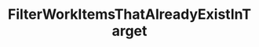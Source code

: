 ---
optionsClassName: FilterWorkItemsThatAlreadyExistInTargetOptions
optionsClassFullName: MigrationTools.Enrichers.FilterWorkItemsThatAlreadyExistInTargetOptions
configurationSamples:
- name: default
  description: 
  code: >-
    {
      "$type": "FilterWorkItemsThatAlreadyExistInTargetOptions",
      "Enabled": true,
      "Query": {
        "$type": "QueryOptions",
        "Query": "SELECT [System.Id], [System.Tags] FROM WorkItems WHERE [System.TeamProject] = @TeamProject AND [System.WorkItemType] NOT IN ('Test Suite', 'Test Plan') ORDER BY [System.ChangedDate] desc",
        "Parameters": null
      }
    }
  sampleFor: MigrationTools.Enrichers.FilterWorkItemsThatAlreadyExistInTargetOptions
description: missng XML code comments
className: FilterWorkItemsThatAlreadyExistInTarget
typeName: ProcessorEnrichers
architecture: v2
options:
- parameterName: Enabled
  type: Boolean
  description: missng XML code comments
  defaultValue: missng XML code comments
- parameterName: Query
  type: QueryOptions
  description: missng XML code comments
  defaultValue: missng XML code comments
- parameterName: RefName
  type: String
  description: missng XML code comments
  defaultValue: missng XML code comments
status: missng XML code comments
processingTarget: missng XML code comments

redirectFrom: []
layout: reference
toc: true
permalink: /Reference/v2/ProcessorEnrichers/FilterWorkItemsThatAlreadyExistInTarget/
title: FilterWorkItemsThatAlreadyExistInTarget
categories:
- ProcessorEnrichers
- v2
notes: ''
introduction: ''

---